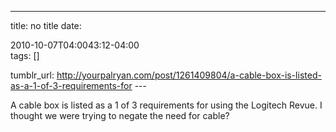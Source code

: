 ---
title: no title
date:

 2010-10-07T04:0043:12-04:00  
tags:  []

tumblr_url:
http://yourpalryan.com/post/1261409804/a-cable-box-is-listed-as-a-1-of-3-requirements-for
\-\--

A cable box is listed as a 1 of 3 requirements for using the Logitech
Revue. I thought we were trying to negate the need for cable?
